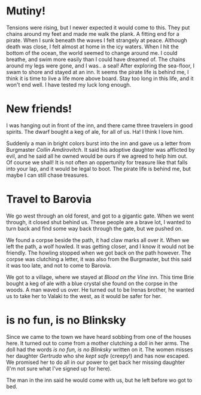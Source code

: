 
# Mutiny!
Tensions were rising, but I newer expected it would come to this. 
They put chains around my feet and made me walk the plank. 
A fitting end for a pirate. 
When I sunk beneath the waves I felt strangely at peace.
Although death was close, I felt almost at home in the icy waters. 
When I hit the bottom of the ocean, the world seemed to change around me. 
I could breathe, and swim more easily than I could have dreamed of. 
The chains around my legs were gone, and I was.. a seal!
After exploring the sea-floor, I swam to shore and stayed at an inn. 
It seems the pirate life is behind me, I think it is time to live a life more above board. 
Stay too long in this life, and it won't end well.
I have tested my luck long enough. 

# New friends!
I was hanging out in front of the inn, and there came three travelers in good spirits. 
The dwarf bought a keg of ale, for all of us. 
Ha! I think I love him. 

Suddenly a man in bright colors burst into the inn and gave us a letter from Burgmaster *Collin Amdirovitch*. 
It said his adoptive daughter was afflicted by evil, and he said all he owned would be ours if we agreed to help him out. 
Of course we shall! 
It is not often an oppertunity for treasure like that falls into your lap, and it would be legal to boot. 
The pirate life is behind me, but maybe I can still chase treasures. 

# Travel to Barovia
We go west through an old forest, and got to a gigantic gate.
When we went through, it closed shut behind us. 
These people are a brave lot, I wanted to turn back and find some way back through the gate, but we pushed on. 

We found a corpse beside the path, it had claw marks all over it. 
When we left the path, a wolf howled. 
It was getting closer, and I know it would not be friendly. 
The howling stopped when we got back on the path however. 
The corpse was clutching a letter, it was also from the Burgmaster, but this said it was too late, and not to come to Barovia. 

We got to a village, where we stayed at *Blood on the Vine* inn. 
This time Brie bought a keg of ale with a blue crystal she found on the corpse in the woods. 
A man waved us over.
He turned out to be Irenas brother, he wanted us to take her to Valaki to the west, as it would be safer for her. 

# is no fun, is no Blinksky
Since we came to the town we have heard sobbing from one of the houses here.
It turned out to come from a mother clutching a doll in her arms. 
The doll had the words *is no fun, is no Blinksky* written on it. 
The women misses her daughter *Gertruda* who she *kept safe* (creepy!) and has now escaped. 
We promised her to do all in our power to get back her missing daughter (I'm not sure what I've signed up for here). 

The man in the inn said he would come with us, but he left before wo got to bed. 

